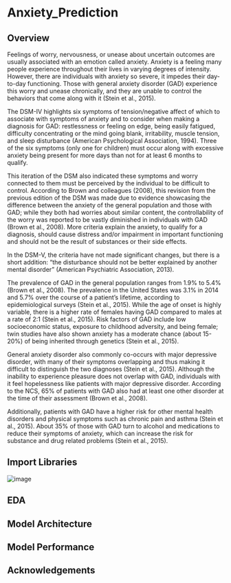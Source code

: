 # Anxiety_Prediction
## Overview
   Feelings of worry, nervousness, or unease about uncertain outcomes are usually associated with an emotion called anxiety. Anxiety is a feeling many people experience throughout their lives in varying degrees of intensity. However, there are individuals with anxiety so severe, it impedes their day-to-day functioning. Those with general anxiety disorder (GAD) experience this worry and unease chronically, and they are unable to control the behaviors that come along with it (Stein et al., 2015).
   
The DSM-IV highlights six symptoms of tension/negative affect of which to associate with symptoms of anxiety and to consider when making a diagnosis for GAD: restlessness or feeling on edge, being easily fatigued, difficulty concentrating or the mind going blank, irritability, muscle tension, and sleep disturbance (American Psychological Association, 1994). Three of the six symptoms (only one for children) must occur along with excessive anxiety being present for more days than not for at least 6 months to qualify. 

This iteration of the DSM also indicated these symptoms and worry connected to them must be perceived by the individual to be difficult to control. According to Brown and colleagues (2008), this revision from the previous edition of the DSM was made due to evidence showcasing the difference between the anxiety of the general population and those with GAD; while they both had worries about similar content, the controllability of the worry was reported to be vastly diminished in individuals with GAD (Brown et al., 2008). More criteria explain the anxiety, to qualify for a diagnosis, should cause distress and/or impairment in important functioning and should not be the result of substances or their side effects. 

In the DSM-V, the criteria have not made significant changes, but there is a short addition: “the disturbance should not be better explained by another mental disorder” (American Psychiatric Association, 2013).

The prevalence of GAD in the general population ranges from 1.9% to 5.4% (Brown et al., 2008). The prevalence in the United States was 3.1% in 2014 and 5.7% over the course of a patient’s lifetime, according to epidemiological surveys (Stein et al., 2015). While the age of onset is highly variable, there is a higher rate of females having GAD compared to males at a rate of 2:1 (Stein et al., 2015). Risk factors of GAD include low socioeconomic status, exposure to childhood adversity, and being female; twin studies have also shown anxiety has a moderate chance (about 15-20%) of being inherited through genetics (Stein et al., 2015).

General anxiety disorder also commonly co-occurs with major depressive disorder, with many of their symptoms overlapping and thus making it difficult to distinguish the two diagnoses (Stein et al., 2015). Although the inability to experience pleasure does not overlap with GAD, individuals with it feel hopelessness like patients with major depressive disorder. According to the NCS, 65% of patients with GAD also had at least one other disorder at the time of their assessment (Brown et al., 2008).

Additionally, patients with GAD have a higher risk for other mental health disorders and physical symptoms such as chronic pain and asthma (Stein et al., 2015). About 35% of those with GAD turn to alcohol and medications to reduce their symptoms of anxiety, which can increase the risk for substance and drug related problems (Stein et al., 2015). 

## Import Libraries
![image](https://user-images.githubusercontent.com/90658957/186297635-74d1b2c1-3c28-42ce-9ba2-40daf72de611.png)

## EDA

## Model Architecture
## Model Performance 
## Acknowledgements

   
